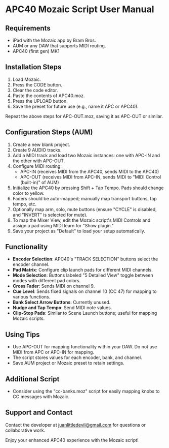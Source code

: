 # APC40 Mozaic Script User Manual

## Requirements
- iPad with the Mozaic app by Bram Bros.
- AUM or any DAW that supports MIDI routing.
- APC40 (first gen) MK1

## Installation Steps
1. Load Mozaic.
2. Press the CODE button.
3. Clear the code editor.
4. Paste the contents of APC40.moz.
5. Press the UPLOAD button.
6. Save the preset for future use (e.g., name it APC or APC40).

Repeat the above steps for APC-OUT.moz, saving it as APC-OUT or similar.

## Configuration Steps (AUM)
1. Create a new blank project.
2. Create 9 AUDIO tracks.
3. Add a MIDI track and load two Mozaic instances: one with APC-IN and the other with APC-OUT.
4. Configure MIDI routing:
   - APC-IN (receives MIDI from the APC40, sends MIDI to the APC40)
   - APC-OUT (receives MIDI from APC-IN, sends MIDI to "MIDI Control (built-in)" of AUM)
5. Initialize the APC40 by pressing Shift + Tap Tempo. Pads should change color to yellow.
6. Faders should be auto-mapped; manually map transport buttons, tap tempo, etc.
7. Optionally map arm, solo, mute buttons (ensure "CYCLE" is disabled, and "INVERT" is selected for mute).
8. To map the Mixer View, edit the Mozaic script's MIDI Controls and assign a pad using MIDI learn for "Show plugin."
9. Save your project as "Default" to load your setup automatically.

## Functionality
- **Encoder Selection**: APC40's "TRACK SELECTION" buttons select the encoder channel.
- **Pad Matrix**: Configure clip launch pads for different MIDI channels.
- **Mode Selection**: Buttons labeled "5 Detailed View" toggle between modes with different pad colors.
- **Cross Fader**: Sends MIDI on channel 9.
- **Cue Level**: Sends fixed signals on channel 10 (CC 47) for mapping to various functions.
- **Bank Select Arrow Buttons**: Currently unused.
- **Nudge and Tap Tempo**: Send MIDI note values.
- **Clip-Stop Pads**: Similar to Scene Launch buttons; useful for mapping Mozaic scripts.

## Using Tips
- Use APC-OUT for mapping functionality within your DAW. Do not use MIDI from APC or APC-IN for mapping.
- The script stores values for each encoder, bank, and channel.
- Save AUM project or Mozaic preset to retain settings.

## Additional Script
- Consider using the "cc-banks.moz" script for easily mapping knobs to CC messages with Mozaic.

## Support and Contact
Contact the developer at juanlittledevil@gmail.com for questions or collaborative work.

Enjoy your enhanced APC40 experience with the Mozaic script!
